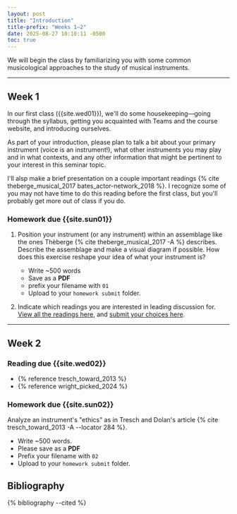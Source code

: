 ```yaml
---
layout: post
title: "Introduction"
title-prefix: "Weeks 1–2"
date: 2025-08-27 10:10:11 -0500
toc: true
---
```


We will begin the class by familiarizing you with some common musicological approaches to the study of musical instruments.

---

## Week 1

In our first class ({{site.wed01}}), we'll do some housekeeping—going through the syllabus, getting you acquainted with Teams and the course website, and introducing ourselves.

As part of your introduction, please plan to talk a bit about your primary instrument (voice is an instrument!), what other instruments you may play and in what contexts, and any other information that might be pertinent to your interest in this seminar topic.

I'll alsp make a brief presentation on a couple important readings {% cite theberge_musical_2017	bates_actor-network_2018 %}. I recognize some of you may not have time to do this reading before the first class, but you'll probably get more out of class if you do.

### Homework due {{site.sun01}}

1. Position your instrument (or any instrument) within an assemblage like the ones Thèberge {% cite theberge_musical_2017 -A %} describes. Describe the assemblage and make a visual diagram if possible. How does this exercise reshape your idea of what your instrument is?

    - Write ~500 words
    - Save as a **PDF**
    - prefix your filename with `01`
    - Upload to your `homework submit` folder.

2. Indicate which readings you are interested in leading discussion for. [View all the readings here](../bibliography), and [submit your choices here](https://forms.cloud.microsoft/Pages/ResponsePage.aspx?id=VXKFnlffR0ygwAVGRgOAy-R6DEGoI95Pu0sh7qW5mvpUNVA1TFgwWUY2NTlRMVZaM1I0SzVSRkZPWS4u).

---

## Week 2

### Reading due {{site.wed02}}

-   {% reference tresch_toward_2013 %}
-   {% reference wright_picked_2024 %}

### Homework due {{site.sun02}}

Analyze an instrument's "ethics" as in Tresch and Dolan's article {% cite tresch_toward_2013 -A --locator 284 %}.

-   Write ~500 words.
-   Please save as a **PDF**
-   Prefix your filename with `02`
-   Upload to your `homework submit` folder.

## Bibliography

{% bibliography --cited %}
